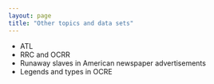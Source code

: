 ```yaml
---
layout: page
title: "Other topics and data sets"
---
```



- ATL
- RRC and OCRR
- Runaway slaves in American newspaper advertisements
- Legends and types in OCRE
